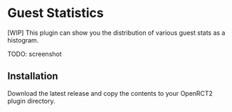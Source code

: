 # Guest Statistics

[WIP] This plugin can show you the distribution of various guest stats as a histogram.

TODO: screenshot

## Installation

Download the latest release and copy the contents to your OpenRCT2 plugin directory.